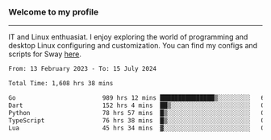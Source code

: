 ### Welcome to my profile

---

IT and Linux enthuasiat. I enjoy exploring the world of programming and desktop Linux configuring and customization. You can find my configs and scripts for Sway [here](https://github.com/uroborosq/mess-of-linux-configurations).

<!-- <div display="block">
 	<img align="left" width="48%" alt="isocalendar" src=".github/metrics/isocalendar_metrics.svg" />
	<img align="center" width="48%" alt="contributions" src=".github/metrics/contributions_metrics.svg" />
	<img align="center" alt="languages" src=".github/metrics/languages_metrics.svg" />
</div> -->

<!-- ![](https://komarev.com/ghpvc/?username=uroborosq&color=success&style=flat-square) -->
<!-- [](https://img.shields.io/github/last-commit/uroborosq/uroborosq?label=Profile%20updated&style=flat-square) -->

<!--START_SECTION:waka-->

```txt
From: 13 February 2023 - To: 15 July 2024

Total Time: 1,608 hrs 38 mins

Go                        989 hrs 12 mins ███████████████▒░░░░░░░░░   60.86 %
Dart                      152 hrs 4 mins  ██▒░░░░░░░░░░░░░░░░░░░░░░   09.36 %
Python                    78 hrs 57 mins  █▒░░░░░░░░░░░░░░░░░░░░░░░   04.86 %
TypeScript                76 hrs 38 mins  █▒░░░░░░░░░░░░░░░░░░░░░░░   04.72 %
Lua                       45 hrs 34 mins  ▓░░░░░░░░░░░░░░░░░░░░░░░░   02.80 %
```

<!--END_SECTION:waka-->
